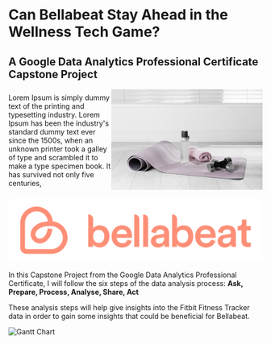 # Can Bellabeat Stay Ahead in the Wellness Tech Game?

## A Google Data Analytics Professional Certificate Capstone Project


<style>
  .container {
    display: flex;
    flex-direction: row;
    align-items: center;
  }

  .text {
    flex: 1;
  }

  .image {
    text-align: right;
  }
</style>

<div class="container">
    <div class="text">
        <!-- Your text goes here -->
        Lorem Ipsum is simply dummy text of the printing and typesetting industry. Lorem Ipsum has been the industry's standard dummy text ever since the 1500s, when an unknown printer took a galley of type and scrambled it to make a type specimen book. It has survived not only five centuries, 
    </div>
    <div class="image">
        <!-- Your image goes here -->
        <img src="bella.jpeg" alt="Bellabeat" width="300"/>
    </div>
</div>








![Bellabeat](bella.png)

In this Capstone Project from the Google Data Analytics Professional Certificate, I will follow the six steps of the data analysis process:
**Ask, Prepare, Process, Analyse, Share, Act**

These analysis steps will help give insights into the Fitbit Fitness Tracker data in order to gain some insights that could be beneficial for Bellabeat.

![Gantt Chart](Fitbit_Analysis_and_Data_Project_Managemet.png)
